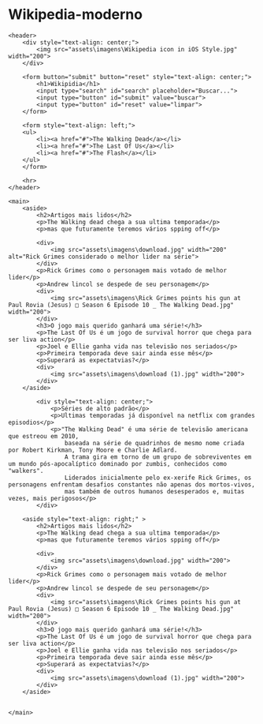 # Wikipedia-moderno
<!DOCTYPE html>
<html lang="en">
<head>
    <meta charset="UTF-8">
    <meta name="viewport" content="width=device-width, initial-scale=1.0">
    <title>Wikipidia moderno</title>

    
</head>
<body>

    <header>
        <div style="text-align: center;">
            <img src="assets\imagens\Wikipedia icon in iOS Style.jpg" width="200">
        </div>

        <form button="submit" button="reset" style="text-align: center;"> 
            <h1>Wikipidia</h1>
            <input type="search" id="search" placeholder="Buscar...">
            <input type="button" id="submit" value="buscar">
            <input type="button" id="reset" value="limpar">
        </form>

        <form style="text-align: left;">
        <ul>
            <li><a href="#">The Walking Dead</a></li>
            <li><a href="#">The Last Of Us</a></li>
            <li><a href="#">The Flash</a></li>
        </ul>
        </form>

        <hr>
    </header>

    <main>
        <aside>
            <h2>Artigos mais lidos</h2>
            <p>The Walking dead chega a sua ultima temporada</p>
            <p>mas que futuramente teremos vários spping off</p>

            <div>
                <img src="assets\imagens\download.jpg" width="200" alt="Rick Grimes considerado o melhor lider na série">
            </div>
            <p>Rick Grimes como o personagem mais votado de melhor lider</p>
            <p>Andrew lincol se despede de seu personagem</p>
            <div>
                <img src="assets\imagens\Rick Grimes points his gun at Paul Rovia (Jesus) □ Season 6 Episode 10 _ The Walking Dead.jpg" width="200">
            </div>
            <h3>O jogo mais querido ganhará uma série!</h3>
            <p>The Last Of Us é um jogo de survival horror que chega para ser liva action</p>
            <p>Joel e Ellie ganha vida nas televisão nos seriados</p>
            <p>Primeira temporada deve sair ainda esse mês</p>
            <p>Superará as expectatvias?</p>
            <div>
                <img src="assets\imagens\download (1).jpg" width="200">
            </div>
        </aside>

            <div style="text-align: center;">
                <p>Séries de alto padrão</p>
                <p>Ultimas temporadas já disponível na netflix com grandes episodios</p>
                <p>"The Walking Dead" é uma série de televisão americana que estreou em 2010, 
                    baseada na série de quadrinhos de mesmo nome criada por Robert Kirkman, Tony Moore e Charlie Adlard. 
                    A trama gira em torno de um grupo de sobreviventes em um mundo pós-apocalíptico dominado por zumbis, conhecidos como "walkers". 
                    Liderados inicialmente pelo ex-xerife Rick Grimes, os personagens enfrentam desafios constantes não apenas dos mortos-vivos, 
                    mas também de outros humanos desesperados e, muitas vezes, mais perigosos</p>
            </div>

        <aside style="text-align: right;" >
            <h2>Artigos mais lidos</h2>
            <p>The Walking dead chega a sua ultima temporada</p>
            <p>mas que futuramente teremos vários spping off</p>

            <div>
                <img src="assets\imagens\download.jpg" width="200">
            </div>
            <p>Rick Grimes como o personagem mais votado de melhor lider</p>
            <p>Andrew lincol se despede de seu personagem</p>
            <div>
                <img src="assets\imagens\Rick Grimes points his gun at Paul Rovia (Jesus) □ Season 6 Episode 10 _ The Walking Dead.jpg" width="200">
            </div>
            <h3>O jogo mais querido ganhará uma série!</h3>
            <p>The Last Of Us é um jogo de survival horror que chega para ser liva action</p>
            <p>Joel e Ellie ganha vida nas televisão nos seriados</p>
            <p>Primeira temporada deve sair ainda esse mês</p>
            <p>Superará as expectatvias?</p>
            <div>
                <img src="assets\imagens\download (1).jpg" width="200">
            </div>
        </aside>

        
    </main>
</body>
</html>

